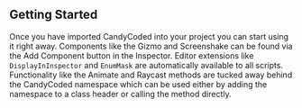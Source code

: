 ## Getting Started

Once you have imported CandyCoded into your project you can start using it right away. Components like the Gizmo and Screenshake can be found via the Add Component button in the Inspector. Editor extensions like `DisplayInInspector` and `EnumMask` are automatically available to all scripts. Functionality like the Animate and Raycast methods are tucked away behind the CandyCoded namespace which can be used either by adding the namespace to a class header or calling the method directly.
